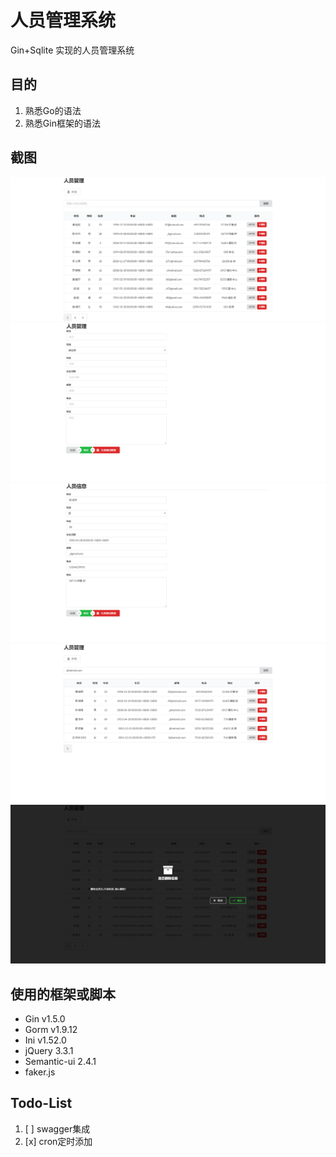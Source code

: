 # 人员管理系统

Gin+Sqlite 实现的人员管理系统

## 目的

1. 熟悉Go的语法
2. 熟悉Gin框架的语法

## 截图
![首页](images/default.png)
![新增](images/add.png)
![修改](images/update.png)
![搜索](images/search.png)
![删除确认](images/confirm.png)

## 使用的框架或脚本

- Gin v1.5.0
- Gorm v1.9.12
- Ini v1.52.0
- jQuery 3.3.1
- Semantic-ui 2.4.1
- faker.js 


## Todo-List
1. [ ] swagger集成
2. [x] cron定时添加

